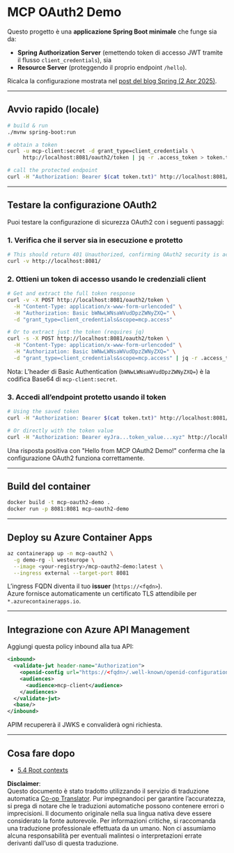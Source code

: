 <!--
CO_OP_TRANSLATOR_METADATA:
{
  "original_hash": "0a7083e660ca0d85fd6a947514c61993",
  "translation_date": "2025-07-14T00:41:36+00:00",
  "source_file": "05-AdvancedTopics/mcp-oauth2-demo/README.md",
  "language_code": "it"
}
-->
# MCP OAuth2 Demo

Questo progetto è una **applicazione Spring Boot minimale** che funge sia da:

* **Spring Authorization Server** (emettendo token di accesso JWT tramite il flusso `client_credentials`), sia  
* **Resource Server** (proteggendo il proprio endpoint `/hello`).

Ricalca la configurazione mostrata nel [post del blog Spring (2 Apr 2025)](https://spring.io/blog/2025/04/02/mcp-server-oauth2).

---

## Avvio rapido (locale)

```bash
# build & run
./mvnw spring-boot:run

# obtain a token
curl -u mcp-client:secret -d grant_type=client_credentials \
     http://localhost:8081/oauth2/token | jq -r .access_token > token.txt

# call the protected endpoint
curl -H "Authorization: Bearer $(cat token.txt)" http://localhost:8081/hello
```

---

## Testare la configurazione OAuth2

Puoi testare la configurazione di sicurezza OAuth2 con i seguenti passaggi:

### 1. Verifica che il server sia in esecuzione e protetto

```bash
# This should return 401 Unauthorized, confirming OAuth2 security is active
curl -v http://localhost:8081/
```

### 2. Ottieni un token di accesso usando le credenziali client

```bash
# Get and extract the full token response
curl -v -X POST http://localhost:8081/oauth2/token \
  -H "Content-Type: application/x-www-form-urlencoded" \
  -H "Authorization: Basic bWNwLWNsaWVudDpzZWNyZXQ=" \
  -d "grant_type=client_credentials&scope=mcp.access"

# Or to extract just the token (requires jq)
curl -s -X POST http://localhost:8081/oauth2/token \
  -H "Content-Type: application/x-www-form-urlencoded" \
  -H "Authorization: Basic bWNwLWNsaWVudDpzZWNyZXQ=" \
  -d "grant_type=client_credentials&scope=mcp.access" | jq -r .access_token > token.txt
```

Nota: L’header di Basic Authentication (`bWNwLWNsaWVudDpzZWNyZXQ=`) è la codifica Base64 di `mcp-client:secret`.

### 3. Accedi all’endpoint protetto usando il token

```bash
# Using the saved token
curl -H "Authorization: Bearer $(cat token.txt)" http://localhost:8081/hello

# Or directly with the token value
curl -H "Authorization: Bearer eyJra...token_value...xyz" http://localhost:8081/hello
```

Una risposta positiva con "Hello from MCP OAuth2 Demo!" conferma che la configurazione OAuth2 funziona correttamente.

---

## Build del container

```bash
docker build -t mcp-oauth2-demo .
docker run -p 8081:8081 mcp-oauth2-demo
```

---

## Deploy su **Azure Container Apps**

```bash
az containerapp up -n mcp-oauth2 \
  -g demo-rg -l westeurope \
  --image <your-registry>/mcp-oauth2-demo:latest \
  --ingress external --target-port 8081
```

L’ingress FQDN diventa il tuo **issuer** (`https://<fqdn>`).  
Azure fornisce automaticamente un certificato TLS attendibile per `*.azurecontainerapps.io`.

---

## Integrazione con **Azure API Management**

Aggiungi questa policy inbound alla tua API:

```xml
<inbound>
  <validate-jwt header-name="Authorization">
    <openid-config url="https://<fqdn>/.well-known/openid-configuration"/>
    <audiences>
      <audience>mcp-client</audience>
    </audiences>
  </validate-jwt>
  <base/>
</inbound>
```

APIM recupererà il JWKS e convaliderà ogni richiesta.

---

## Cosa fare dopo

- [5.4 Root contexts](../mcp-root-contexts/README.md)

**Disclaimer**:  
Questo documento è stato tradotto utilizzando il servizio di traduzione automatica [Co-op Translator](https://github.com/Azure/co-op-translator). Pur impegnandoci per garantire l’accuratezza, si prega di notare che le traduzioni automatiche possono contenere errori o imprecisioni. Il documento originale nella sua lingua nativa deve essere considerato la fonte autorevole. Per informazioni critiche, si raccomanda una traduzione professionale effettuata da un umano. Non ci assumiamo alcuna responsabilità per eventuali malintesi o interpretazioni errate derivanti dall’uso di questa traduzione.